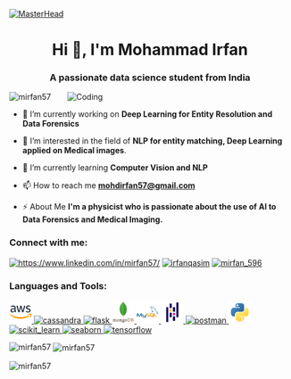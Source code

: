[![MasterHead](https://cdn.ttgtmedia.com/visuals/ComputerWeekly/Hero%20Images/online-learning-training-school-1-adobe.jpg)](https://mirfan57.io)
<h1 align="center">Hi 👋, I'm Mohammad Irfan</h1>
<h3 align="center">A passionate data science student from India</h3>
<img align="right" alt="Coding" width="400" src="https://dbeaver.com/wp-content/uploads/2018/01/Slides2.png">

<p align="left"> <img src="https://komarev.com/ghpvc/?username=mirfan57&label=Profile%20views&color=0e75b6&style=flat" alt="mirfan57" /> </p>

- 🔭 I’m currently working on **Deep Learning for Entity Resolution and Data Forensics**

- 👀 I’m interested in the field of **NLP for entity matching, Deep Learning applied on Medical images**.

- 🌱 I’m currently learning **Computer Vision and NLP** 

- 📫 How to reach me **mohdirfan57@gmail.com**

- ⚡ About Me **I'm a physicist who is passionate about the use of AI to Data Forensics and Medical Imaging.**

<h3 align="left">Connect with me:</h3>
<p align="left">
<a href="https://www.linkedin.com/in/mirfan57/" target="blank"><img align="center" src="https://raw.githubusercontent.com/rahuldkjain/github-profile-readme-generator/master/src/images/icons/Social/linked-in-alt.svg" alt="https://www.linkedin.com/in/mirfan57/" height="30" width="40" /></a>
<a href="https://kaggle.com/irfanqasim" target="blank"><img align="center" src="https://raw.githubusercontent.com/rahuldkjain/github-profile-readme-generator/master/src/images/icons/Social/kaggle.svg" alt="irfanqasim" height="30" width="40" /></a>
<a href="https://instagram.com/mirfan_596" target="blank"><img align="center" src="https://raw.githubusercontent.com/rahuldkjain/github-profile-readme-generator/master/src/images/icons/Social/instagram.svg" alt="mirfan_596" height="30" width="40" /></a>
</p>

<h3 align="left">Languages and Tools:</h3>
<p align="left"> <a href="https://aws.amazon.com" target="_blank" rel="noreferrer"> <img src="https://raw.githubusercontent.com/devicons/devicon/master/icons/amazonwebservices/amazonwebservices-original-wordmark.svg" alt="aws" width="40" height="40"/> </a> <a href="https://cassandra.apache.org/" target="_blank" rel="noreferrer"> <img src="https://www.vectorlogo.zone/logos/apache_cassandra/apache_cassandra-icon.svg" alt="cassandra" width="40" height="40"/> </a> <a href="https://flask.palletsprojects.com/" target="_blank" rel="noreferrer"> <img src="https://www.vectorlogo.zone/logos/pocoo_flask/pocoo_flask-icon.svg" alt="flask" width="40" height="40"/> </a> <a href="https://www.mongodb.com/" target="_blank" rel="noreferrer"> <img src="https://raw.githubusercontent.com/devicons/devicon/master/icons/mongodb/mongodb-original-wordmark.svg" alt="mongodb" width="40" height="40"/> </a> <a href="https://www.mysql.com/" target="_blank" rel="noreferrer"> <img src="https://raw.githubusercontent.com/devicons/devicon/master/icons/mysql/mysql-original-wordmark.svg" alt="mysql" width="40" height="40"/> </a> <a href="https://pandas.pydata.org/" target="_blank" rel="noreferrer"> <img src="https://raw.githubusercontent.com/devicons/devicon/2ae2a900d2f041da66e950e4d48052658d850630/icons/pandas/pandas-original.svg" alt="pandas" width="40" height="40"/> </a> <a href="https://postman.com" target="_blank" rel="noreferrer"> <img src="https://www.vectorlogo.zone/logos/getpostman/getpostman-icon.svg" alt="postman" width="40" height="40"/> </a> <a href="https://www.python.org" target="_blank" rel="noreferrer"> <img src="https://raw.githubusercontent.com/devicons/devicon/master/icons/python/python-original.svg" alt="python" width="40" height="40"/> </a> <a href="https://scikit-learn.org/" target="_blank" rel="noreferrer"> <img src="https://upload.wikimedia.org/wikipedia/commons/0/05/Scikit_learn_logo_small.svg" alt="scikit_learn" width="40" height="40"/> </a> <a href="https://seaborn.pydata.org/" target="_blank" rel="noreferrer"> <img src="https://seaborn.pydata.org/_images/logo-mark-lightbg.svg" alt="seaborn" width="40" height="40"/> </a> <a href="https://www.tensorflow.org" target="_blank" rel="noreferrer"> <img src="https://www.vectorlogo.zone/logos/tensorflow/tensorflow-icon.svg" alt="tensorflow" width="40" height="40"/> </a> </p>

<p><img align="left" src="https://github-readme-stats.vercel.app/api/top-langs?username=mirfan57&show_icons=true&locale=en&layout=compact" alt="mirfan57" /></p>

<p>&nbsp;<img align="center" src="https://github-readme-stats.vercel.app/api?username=mirfan57&show_icons=true&locale=en" alt="mirfan57" /></p>

<p><img align="center" src="https://github-readme-streak-stats.herokuapp.com/?user=mirfan57&" alt="mirfan57" /></p>
